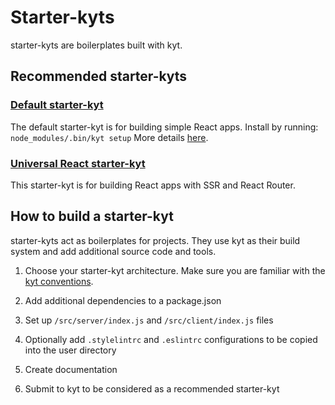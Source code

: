 # Starter-kyts

starter-kyts are boilerplates built with kyt.

## Recommended starter-kyts

### [Default starter-kyt](https://github.com/nytm/wf-kyt-starter)

The default starter-kyt is for building simple React apps.
Install by running: `node_modules/.bin/kyt setup`
More details [here](/cli).

### [Universal React starter-kyt](https://github.com/nytm/wf-kyt-starter-universal)
This starter-kyt is for building React apps with SSR and React Router.

## How to build a starter-kyt
starter-kyts act as boilerplates for projects. They use kyt as their build system and add additional source code and tools.

1. Choose your starter-kyt architecture. Make sure you are familiar with the [kyt conventions](/docs/conventions.md).

2. Add additional dependencies to a package.json

3. Set up `/src/server/index.js` and `/src/client/index.js` files

4. Optionally add `.stylelintrc` and `.eslintrc` configurations to be copied into the user directory

4. Create documentation

5. Submit to kyt to be considered as a recommended starter-kyt
